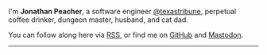 I'm **Jonathan Peacher**, a software engineer [@texastribune](https://www.texastribune.org/), perpetual coffee drinker, dungeon master, husband, and cat dad.

You can follow along here via [RSS](https://www.djpeacher.com/posts/index.xml), or find me on [GitHub](https://github.com/djpeacher) and [Mastodon](https://fosstodon.org/@djpeacher).

---
